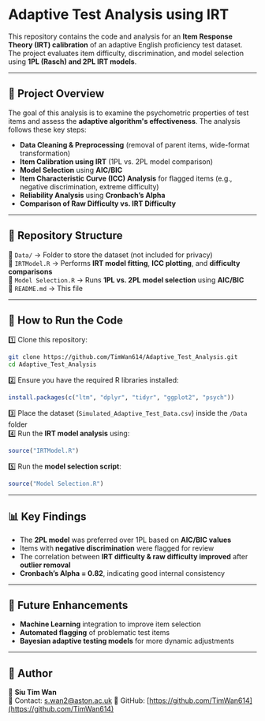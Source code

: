 # Adaptive Test Analysis using IRT

This repository contains the code and analysis for an **Item Response Theory (IRT) calibration** of an adaptive English proficiency test dataset. The project evaluates item difficulty, discrimination, and model selection using **1PL (Rasch) and 2PL IRT models**.

---

## 📌 Project Overview
The goal of this analysis is to examine the psychometric properties of test items and assess the **adaptive algorithm's effectiveness**. The analysis follows these key steps:
- **Data Cleaning & Preprocessing** (removal of parent items, wide-format transformation)
- **Item Calibration using IRT** (1PL vs. 2PL model comparison)
- **Model Selection** using **AIC/BIC**
- **Item Characteristic Curve (ICC) Analysis** for flagged items (e.g., negative discrimination, extreme difficulty)
- **Reliability Analysis** using **Cronbach’s Alpha**
- **Comparison of Raw Difficulty vs. IRT Difficulty**

---

## 📂 Repository Structure

📁 `Data/` → Folder to store the dataset (not included for privacy)  
📄 `IRTModel.R` → Performs **IRT model fitting**, **ICC plotting**, and **difficulty comparisons**  
📄 `Model Selection.R` → Runs **1PL vs. 2PL model selection** using **AIC/BIC**  
📄 `README.md` → This file  

---

## 🚀 How to Run the Code

1️⃣ Clone this repository:
```sh
git clone https://github.com/TimWan614/Adaptive_Test_Analysis.git
cd Adaptive_Test_Analysis
```
2️⃣ Ensure you have the required R libraries installed:
```r
install.packages(c("ltm", "dplyr", "tidyr", "ggplot2", "psych"))
```
3️⃣ Place the dataset (`Simulated_Adaptive_Test_Data.csv`) inside the `/Data` folder  
4️⃣ Run the **IRT model analysis** using:
```r
source("IRTModel.R")
```
5️⃣ Run the **model selection script**:
```r
source("Model Selection.R")
```

---

## 📊 Key Findings
- The **2PL model** was preferred over 1PL based on **AIC/BIC values**
- Items with **negative discrimination** were flagged for review
- The correlation between **IRT difficulty & raw difficulty improved** after **outlier removal**
- **Cronbach’s Alpha = 0.82**, indicating good internal consistency

---

## 🤖 Future Enhancements
- **Machine Learning** integration to improve item selection
- **Automated flagging** of problematic test items
- **Bayesian adaptive testing models** for more dynamic adjustments

---

## 🔗 Author
👤 **Siu Tim Wan**  
📧 Contact: s.wan2@aston.ac.uk
🔗 GitHub: [https://github.com/TimWan614](https://github.com/TimWan614)  


